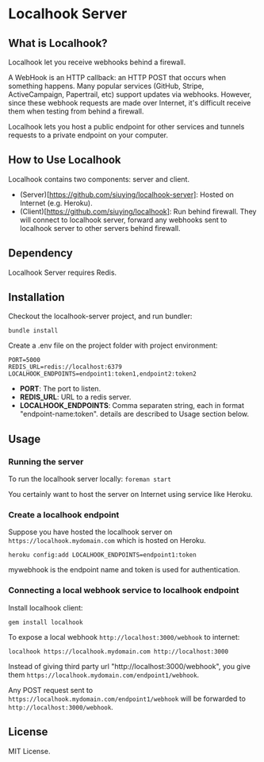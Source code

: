 # Localhook Server

## What is Localhook?

Localhook let you receive webhooks behind a firewall.

A WebHook is an HTTP callback: an HTTP POST that occurs when something happens. Many popular services (GitHub, Stripe, ActiveCampaign, Papertrail, etc) support updates via webhooks. However, since these webhook requests are made over Internet, it's difficult receive them when testing from behind a firewall.

Localhook lets you host a public endpoint for other services and tunnels requests to a private endpoint on your computer.

## How to Use Localhook

Localhook contains two components: server and client.

- (Server)[https://github.com/siuying/localhook-server]: Hosted on Internet (e.g. Heroku).
- (Client)[https://github.com/siuying/localhook]: Run behind firewall. They will connect to localhook server, forward any webhooks sent to localhook server to other servers behind firewall. 

## Dependency

Localhook Server requires Redis.

## Installation

Checkout the localhook-server project, and run bundler:
```
bundle install
```

Create a .env file on the project folder with project environment:
```
PORT=5000
REDIS_URL=redis://localhost:6379
LOCALHOOK_ENDPOINTS=endpoint1:token1,endpoint2:token2
```

* **PORT**: The port to listen.
* **REDIS_URL**: URL to a redis server.
* **LOCALHOOK_ENDPOINTS**: Comma separaten string, each in format "endpoint-name:token". details are described to Usage section below.

## Usage

### Running the server

To run the localhook server locally:
``
foreman start
``

You certainly want to host the server on Internet using service like Heroku.

### Create a localhook endpoint

Suppose you have hosted the localhook server on ``https://localhook.mydomain.com`` which is hosted on Heroku.

```
heroku config:add LOCALHOOK_ENDPOINTS=endpoint1:token
```

mywebhook is the endpoint name and token is used for authentication.

### Connecting a local webhook service to localhook endpoint

Install localhook client:

``
gem install localhook
``

To expose a local webhook ``http://localhost:3000/webhook`` to internet:

``
localhook https://localhook.mydomain.com http://localhost:3000
``

Instead of giving third party url "http://localhost:3000/webhook", you give them
``https://localhook.mydomain.com/endpoint1/webhook``.

Any POST request sent to ``https://localhook.mydomain.com/endpoint1/webhook`` will be
forwarded to ``http://localhost:3000/webhook``.

## License

MIT License.